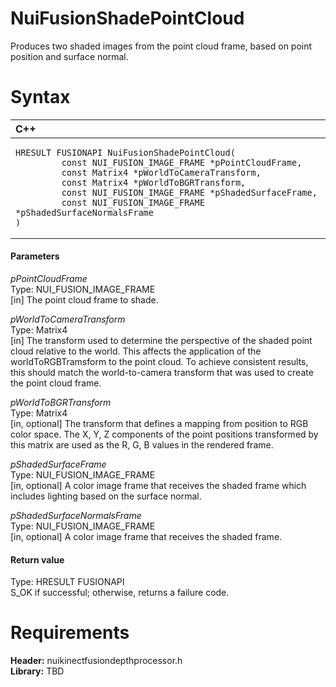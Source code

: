 NuiFusionShadePointCloud  
========================  

Produces two shaded images from the point cloud frame, based on point position and surface normal. <span id="syntaxSection"></span>

Syntax  
======  

<table>
<colgroup>
<col width="100%" />
</colgroup>
<thead>
<tr class="header">
<th align="left">C++</th>
</tr>
</thead>
<tbody>
<tr class="odd">
<td align="left"><pre><code>HRESULT FUSIONAPI NuiFusionShadePointCloud(  
         const NUI_FUSION_IMAGE_FRAME *pPointCloudFrame,  
         const Matrix4 *pWorldToCameraTransform,  
         const Matrix4 *pWorldToBGRTransform,  
         const NUI_FUSION_IMAGE_FRAME *pShadedSurfaceFrame,  
         const NUI_FUSION_IMAGE_FRAME *pShadedSurfaceNormalsFrame  
)</code></pre></td>
</tr>
</tbody>
</table>

<span id="ID4EG"></span>
#### Parameters  

*pPointCloudFrame*    
Type: NUI\_FUSION\_IMAGE\_FRAME  
[in] The point cloud frame to shade.  

*pWorldToCameraTransform*    
Type: Matrix4  
[in] The transform used to determine the perspective of the shaded point cloud relative to the world. This affects the application of the worldToRGBTramsform to the point cloud. To achieve consistent results, this should match the world-to-camera transform that was used to create the point cloud frame.  

*pWorldToBGRTransform*    
Type: Matrix4  
[in, optional] The transform that defines a mapping from position to RGB color space. The X, Y, Z components of the point positions transformed by this matrix are used as the R, G, B values in the rendered frame.  

*pShadedSurfaceFrame*    
Type: NUI\_FUSION\_IMAGE\_FRAME  
[in, optional] A color image frame that receives the shaded frame which includes lighting based on the surface normal.  

*pShadedSurfaceNormalsFrame*    
Type: NUI\_FUSION\_IMAGE\_FRAME  
[in, optional] A color image frame that receives the shaded frame.  

<span id="ID4EN"></span>
#### Return value  

Type: HRESULT FUSIONAPI  
S\_OK if successful; otherwise, returns a failure code.  

<span id="requirements"></span>

Requirements  
============  

**Header:** nuikinectfusiondepthprocessor.h  
**Library:** TBD  



<!--Please do not edit the data in the comment block below.-->
<!--
TOCTitle : NuiFusionShadePointCloud
RLTitle : NuiFusionShadePointCloud
KeywordK : NuiFusionShadePointCloud
KeywordF : NuiFusionShadePointCloud
KeywordF : Microsoft.Kinect.nuikinectfusiondepthprocessor.NuiFusionShadePointCloud(NUI_FUSION_IMAGE_FRAME,Matrix4,Matrix4,NUI_FUSION_IMAGE_FRAME,NUI_FUSION_IMAGE_FRAME)
KeywordA : M:Microsoft.Kinect.nuikinectfusiondepthprocessor.NuiFusionShadePointCloud(NUI_FUSION_IMAGE_FRAME,Matrix4,Matrix4,NUI_FUSION_IMAGE_FRAME,NUI_FUSION_IMAGE_FRAME)
AssetID : M:Microsoft.Kinect.nuikinectfusiondepthprocessor.NuiFusionShadePointCloud(NUI_FUSION_IMAGE_FRAME,Matrix4,Matrix4,NUI_FUSION_IMAGE_FRAME,NUI_FUSION_IMAGE_FRAME)
Locale : en-us
CommunityContent : 1
APIType : Managed
APILocation : 
APIName : Microsoft.Kinect.nuikinectfusiondepthprocessor.NuiFusionShadePointCloud
TargetOS : Windows
TopicType : kbSyntax
DevLang : C++
DocSet : K4Wv2
ProjType : K4Wv2Proj
Technology : Kinect for Windows
Product : Kinect for Windows SDK v2
productversion : 20
-->
